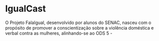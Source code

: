 # IgualCast
O Projeto FalaIgual, desenvolvido por alunos do SENAC, nasceu com o propósito de promover a conscientização sobre a violência doméstica e verbal contra as mulheres, alinhando-se ao ODS 5 -
